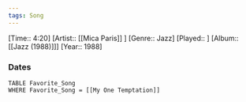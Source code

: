 ```yaml
---
tags: Song  
---
```

[Time:: 4:20]
[Artist:: [[Mica Paris]] ]
[Genre:: Jazz]
[Played:: ]
[Album:: [[Jazz (1988)]]]
[Year:: 1988]
### Dates
````dataview
TABLE Favorite_Song
WHERE Favorite_Song = [[My One Temptation]]
````